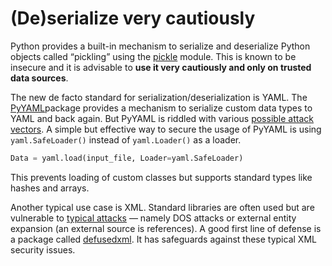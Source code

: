 # (De)serialize very cautiously

Python provides a built-in mechanism to serialize and deserialize Python objects called “pickling” using the [pickle](https://docs.python.org/3/library/pickle.html) module. This is known to be insecure and it is advisable to **use it very cautiously and only on trusted data sources**.

The new de facto standard for serialization/deserialization is YAML. The [PyYAML](https://pypi.org/project/pyaml/)package provides a mechanism to serialize custom data types to YAML and back again. But PyYAML is riddled with various [possible attack vectors](https://snyk.io/vuln/pip:PyYAML). A simple but effective way to secure the usage of PyYAML is using `yaml.SafeLoader()` instead of `yaml.Loader()` as a loader.

```python
Data = yaml.load(input_file, Loader=yaml.SafeLoader)
```

This prevents loading of custom classes but supports standard types like hashes and arrays.

Another typical use case is XML. Standard libraries are often used but are vulnerable to [typical attacks](https://docs.python.org/3/library/xml.html#xml-vulnerabilities) — namely DOS attacks or external entity expansion (an external source is references). A good first line of defense is a package called [defusedxml](https://snyk.io/advisor/python/defusedxml). It has safeguards against these typical XML security issues.